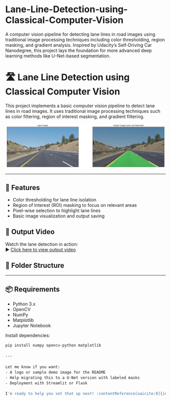 # Lane-Line-Detection-using-Classical-Computer-Vision
A computer vision pipeline for detecting lane lines in road images using traditional image processing techniques including color thresholding, region masking, and gradient analysis. Inspired by Udacity’s Self-Driving Car Nanodegree, this project lays the foundation for more advanced deep learning methods like U-Net-based segmentation.

# 🛣️ Lane Line Detection using Classical Computer Vision

This project implements a basic computer vision pipeline to detect lane lines in road images. It uses traditional image processing techniques such as color filtering, region of interest masking, and gradient filtering.

![Demo](https://github.com/1216-dev/Lane-Line-Detection-using-Classical-Computer-Vision/blob/main/outputs.png)

---

## 🚗 Features

- Color thresholding for lane line isolation
- Region of Interest (ROI) masking to focus on relevant areas
- Pixel-wise selection to highlight lane lines
- Basic image visualization and output saving
## 🎥 Output Video

Watch the lane detection in action:  
▶️ [Click here to view output video]([./lane_output.mp4](https://github.com/1216-dev/Lane-Line-Detection-using-Classical-Computer-Vision/blob/main/solidYellowLeft.mp4))

<!-- For GitHub Pages or local preview -->
<!--
<video width="720" controls>
  <source src="lane_output.mp4" type="video/mp4">
  Your browser does not support the video tag.
</video>
-->


## 📁 Folder Structure


---

## 📦 Requirements

- Python 3.x
- OpenCV
- NumPy
- Matplotlib
- Jupyter Notebook

Install dependencies:

```bash
pip install numpy opencv-python matplotlib

---

Let me know if you want:
- A logo or sample demo image for the README
- Help migrating this to a U-Net version with labeled masks
- Deployment with Streamlit or Flask

I'm ready to help you set that up next! ​:contentReference[oaicite:0]{index=0}​

